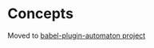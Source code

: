 # Concepts 

Moved to [babel-plugin-automaton project](https://github.com/quinscape/babel-plugin-automaton/blob/master/docs/concepts.md)
